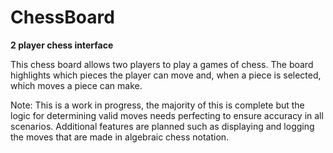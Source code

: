 # ChessBoard
**2 player chess interface**

This chess board allows two players to play a games of chess. The board highlights which pieces the player can move and, when a piece is selected, which moves a piece can make. 

Note: This is a work in progress, the majority of this is complete but the logic for determining valid moves needs perfecting to ensure accuracy in all scenarios.
Additional features are planned such as displaying and logging the moves that are made in algebraic chess notation. 
